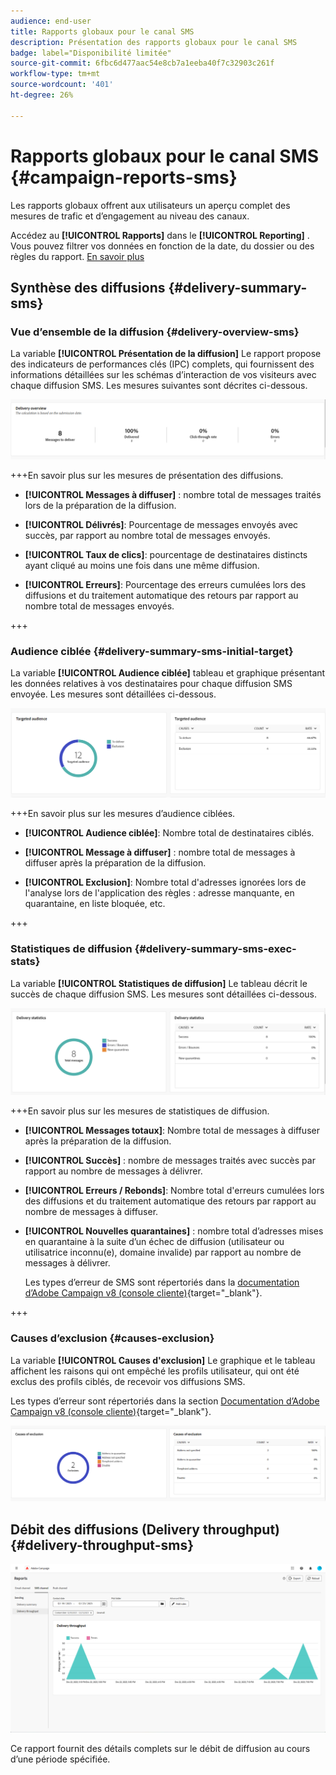 ```yaml
---
audience: end-user
title: Rapports globaux pour le canal SMS
description: Présentation des rapports globaux pour le canal SMS
badge: label="Disponibilité limitée"
source-git-commit: 6fbc6d477aac54e8cb7a1eeba40f7c32903c261f
workflow-type: tm+mt
source-wordcount: '401'
ht-degree: 26%

---
```


# Rapports globaux pour le canal SMS {#campaign-reports-sms}

Les rapports globaux offrent aux utilisateurs un aperçu complet des mesures de trafic et d’engagement au niveau des canaux.

Accédez au **[!UICONTROL Rapports]** dans le **[!UICONTROL Reporting]** . Vous pouvez filtrer vos données en fonction de la date, du dossier ou des règles du rapport. [En savoir plus](global-reports.md)

## Synthèse des diffusions {#delivery-summary-sms}

### Vue d’ensemble de la diffusion {#delivery-overview-sms}

La variable **[!UICONTROL Présentation de la diffusion]** Le rapport propose des indicateurs de performances clés (IPC) complets, qui fournissent des informations détaillées sur les schémas d’interaction de vos visiteurs avec chaque diffusion SMS. Les mesures suivantes sont décrites ci-dessous.

![](assets/global_report_sms_delivery_overview.png)

+++En savoir plus sur les mesures de présentation des diffusions.

* **[!UICONTROL Messages à diffuser]** : nombre total de messages traités lors de la préparation de la diffusion.

* **[!UICONTROL Délivrés]**: Pourcentage de messages envoyés avec succès, par rapport au nombre total de messages envoyés.

* **[!UICONTROL Taux de clics]**: pourcentage de destinataires distincts ayant cliqué au moins une fois dans une même diffusion.

* **[!UICONTROL Erreurs]**: Pourcentage des erreurs cumulées lors des diffusions et du traitement automatique des retours par rapport au nombre total de messages envoyés.

+++

### Audience ciblée {#delivery-summary-sms-initial-target}

La variable **[!UICONTROL Audience ciblée]** tableau et graphique présentant les données relatives à vos destinataires pour chaque diffusion SMS envoyée. Les mesures sont détaillées ci-dessous.

![](assets/global_report_sms_targeted_audience.png)

+++En savoir plus sur les mesures d’audience ciblées.

* **[!UICONTROL Audience ciblée]**: Nombre total de destinataires ciblés.

* **[!UICONTROL Message à diffuser]** : nombre total de messages à diffuser après la préparation de la diffusion.

* **[!UICONTROL Exclusion]**: Nombre total d&#39;adresses ignorées lors de l&#39;analyse lors de l&#39;application des règles : adresse manquante, en quarantaine, en liste bloquée, etc.

+++

### Statistiques de diffusion {#delivery-summary-sms-exec-stats}

La variable **[!UICONTROL Statistiques de diffusion]** Le tableau décrit le succès de chaque diffusion SMS. Les mesures sont détaillées ci-dessous.

![](assets/global_report_sms_delivery_statistics.png)

+++En savoir plus sur les mesures de statistiques de diffusion.

* **[!UICONTROL Messages totaux]**: Nombre total de messages à diffuser après la préparation de la diffusion.

* **[!UICONTROL Succès]** : nombre de messages traités avec succès par rapport au nombre de messages à délivrer.

* **[!UICONTROL Erreurs / Rebonds]**: Nombre total d&#39;erreurs cumulées lors des diffusions et du traitement automatique des retours par rapport au nombre de messages à diffuser.

* **[!UICONTROL Nouvelles quarantaines]** : nombre total d’adresses mises en quarantaine à la suite d’un échec de diffusion (utilisateur ou utilisatrice inconnu(e), domaine invalide) par rapport au nombre de messages à délivrer.

  Les types d’erreur de SMS sont répertoriés dans la [documentation d’Adobe Campaign v8 (console cliente)](https://experienceleague.adobe.com/docs/campaign/campaign-v8/send/failures/delivery-failures.html?lang=fr#sms-quarantines){target="_blank"}.

+++

### Causes d’exclusion {#causes-exclusion}

La variable **[!UICONTROL Causes d&#39;exclusion]** Le graphique et le tableau affichent les raisons qui ont empêché les profils utilisateur, qui ont été exclus des profils ciblés, de recevoir vos diffusions SMS.

Les types d’erreur sont répertoriés dans la section [Documentation d’Adobe Campaign v8 (console cliente)](https://experienceleague.adobe.com/docs/campaign/campaign-v8/send/failures/delivery-failures.html?lang=fr#email-error-types){target="_blank"}.

![](assets/global_report_sms_causes_exclusion.png)

## Débit des diffusions (Delivery throughput)  {#delivery-throughput-sms}

![](assets/global_report_sms_delivery_throughput.png)

Ce rapport fournit des détails complets sur le débit de diffusion au cours d’une période spécifiée.

